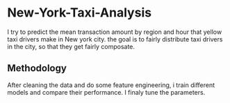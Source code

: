 # New-York-Taxi-Analysis

I try to predict the mean transaction amount by region and hour that yellow taxi drivers make in New york city. the goal is to fairly distribute taxi drivers in the city, so that they get fairly composate.

## Methodology

After cleaning the data and do some feature engineering, i train different models and compare their performance. I finaly tune the parameters.  
